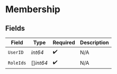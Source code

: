 # Membership


## Fields

| Field              | Type               | Required           | Description        |
| ------------------ | ------------------ | ------------------ | ------------------ |
| `UserID`           | *int64*            | :heavy_check_mark: | N/A                |
| `RoleIds`          | []*int64*          | :heavy_check_mark: | N/A                |